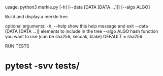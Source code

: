 usage: python3 merkle.py [-h] [--data [DATA [DATA ...]]] [--algo ALGO]

Build and display a merkle tree.

optional arguments:
  -h, --help            show this help message and exit
  --data [DATA [DATA ...]]
                        elements to include in the tree
  --algo ALGO           hash function you want to use (can be sha256, keccak,
                        blake) DEFAULT = sha256


RUN TESTS
# pytest -svv tests/